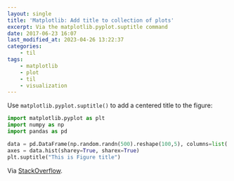 ```yaml
---
layout: single
title: 'Matplotlib: Add title to collection of plots'
excerpt: Via the matplotlib.pyplot.suptitle command
date: 2017-06-23 16:07
last_modified_at: 2023-04-26 13:22:37
categories:
    - til
tags:
    - matplotlib
    - plot
    - til
    - visualization
---
```


Use `matplotlib.pyplot.suptitle()` to add a centered title to the figure:

```python
import matplotlib.pyplot as plt
import numpy as np
import pandas as pd

data = pd.DataFrame(np.random.randn(500).reshape(100,5), columns=list('abcde'))
axes = data.hist(sharey=True, sharex=True)
plt.suptitle("This is Figure title")
```

Via [StackOverflow](https://stackoverflow.com/a/19625612/1257318).

